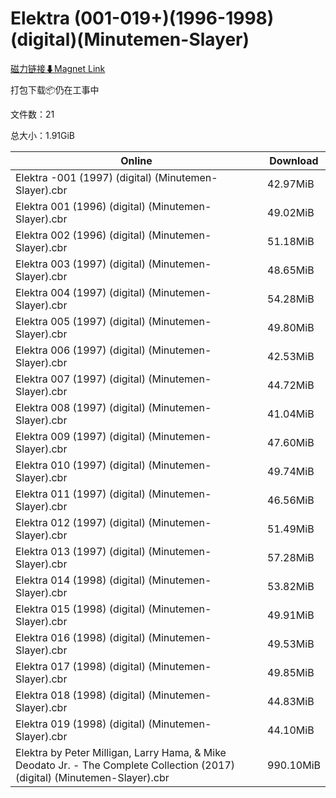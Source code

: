# Elektra (001-019+)(1996-1998)(digital)(Minutemen-Slayer)

[磁力链接⬇Magnet Link](magnet:?xt=urn:btih:1ca44d2c0d7a2caff2206f9fffea05bbcb0589f5&dn=Elektra%20%28001-019%2B%29%281996-1998%29%28digital%29%28Minutemen-Slayer%29)

打包下载📦仍在工事中

文件数：21

总大小：1.91GiB

Online | Download
--- | ---
Elektra -001 (1997) (digital) (Minutemen-Slayer).cbr | 42.97MiB
Elektra 001 (1996) (digital) (Minutemen-Slayer).cbr | 49.02MiB
Elektra 002 (1996) (digital) (Minutemen-Slayer).cbr | 51.18MiB
Elektra 003 (1997) (digital) (Minutemen-Slayer).cbr | 48.65MiB
Elektra 004 (1997) (digital) (Minutemen-Slayer).cbr | 54.28MiB
Elektra 005 (1997) (digital) (Minutemen-Slayer).cbr | 49.80MiB
Elektra 006 (1997) (digital) (Minutemen-Slayer).cbr | 42.53MiB
Elektra 007 (1997) (digital) (Minutemen-Slayer).cbr | 44.72MiB
Elektra 008 (1997) (digital) (Minutemen-Slayer).cbr | 41.04MiB
Elektra 009 (1997) (digital) (Minutemen-Slayer).cbr | 47.60MiB
Elektra 010 (1997) (digital) (Minutemen-Slayer).cbr | 49.74MiB
Elektra 011 (1997) (digital) (Minutemen-Slayer).cbr | 46.56MiB
Elektra 012 (1997) (digital) (Minutemen-Slayer).cbr | 51.49MiB
Elektra 013 (1997) (digital) (Minutemen-Slayer).cbr | 57.28MiB
Elektra 014 (1998) (digital) (Minutemen-Slayer).cbr | 53.82MiB
Elektra 015 (1998) (digital) (Minutemen-Slayer).cbr | 49.91MiB
Elektra 016 (1998) (digital) (Minutemen-Slayer).cbr | 49.53MiB
Elektra 017 (1998) (digital) (Minutemen-Slayer).cbr | 49.85MiB
Elektra 018 (1998) (digital) (Minutemen-Slayer).cbr | 44.83MiB
Elektra 019 (1998) (digital) (Minutemen-Slayer).cbr | 44.10MiB
Elektra by Peter Milligan, Larry Hama, & Mike Deodato Jr. - The Complete Collection (2017) (digital) (Minutemen-Slayer).cbr | 990.10MiB